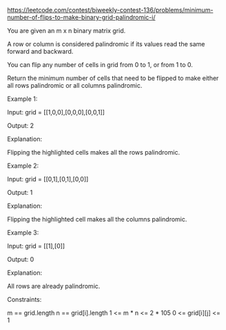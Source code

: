 https://leetcode.com/contest/biweekly-contest-136/problems/minimum-number-of-flips-to-make-binary-grid-palindromic-i/

You are given an m x n binary matrix grid.

A row or column is considered palindromic if its values read the same forward and backward.

You can flip any number of cells in grid from 0 to 1, or from 1 to 0.

Return the minimum number of cells that need to be flipped to make either all rows palindromic or all columns palindromic.

 

Example 1:

Input: grid = [[1,0,0],[0,0,0],[0,0,1]]

Output: 2

Explanation:



Flipping the highlighted cells makes all the rows palindromic.

Example 2:

Input: grid = [[0,1],[0,1],[0,0]]

Output: 1

Explanation:



Flipping the highlighted cell makes all the columns palindromic.

Example 3:

Input: grid = [[1],[0]]

Output: 0

Explanation:

All rows are already palindromic.

 

Constraints:

m == grid.length
n == grid[i].length
1 <= m * n <= 2 * 105
0 <= grid[i][j] <= 1
